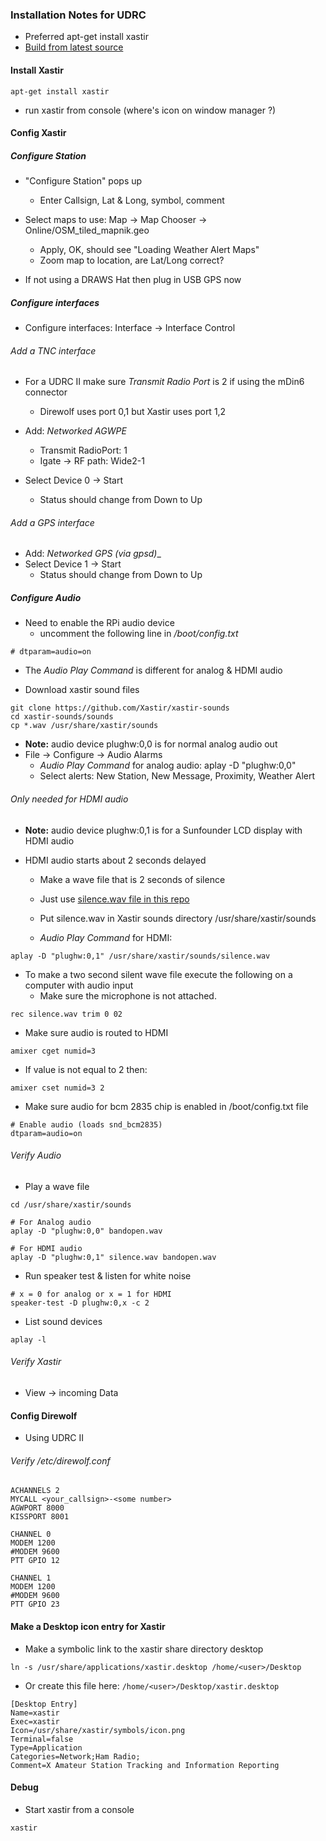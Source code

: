 ### Installation Notes for UDRC
* Preferred apt-get install xastir
* [Build from latest source](http://xastir.org/index.php/HowTo:Raspbian_Jessie)

#### Install Xastir

```
apt-get install xastir
```
* run xastir from console (where's icon on window manager ?)

#### Config Xastir
##### Configure Station
* "Configure Station" pops up
  * Enter Callsign, Lat & Long, symbol, comment

* Select maps to use: Map -> Map Chooser -> Online/OSM_tiled_mapnik.geo
  * Apply, OK, should see "Loading Weather Alert Maps"
  * Zoom map to location, are Lat/Long correct?
* If not using a DRAWS Hat then plug in USB GPS now

##### Configure interfaces
  * Configure interfaces: Interface -> Interface Control

###### Add a TNC interface
* For a UDRC II make sure _Transmit Radio Port_ is 2 if using the mDin6 connector
  * Direwolf uses port 0,1 but Xastir uses port 1,2

* Add: _Networked AGWPE_
  * Transmit RadioPort: 1
  * Igate -> RF path: Wide2-1
* Select Device 0 -> Start
  * Status should change from Down to Up

###### Add a GPS interface

* Add: _Networked GPS (via gpsd)__
* Select Device 1 -> Start
  * Status should change from Down to Up

##### Configure Audio
* Need to enable the RPi audio device
  * uncomment the following line in _/boot/config.txt_
```
# dtparam=audio=on
```
* The _Audio Play Command_ is different for analog & HDMI audio

* Download xastir sound files
```
git clone https://github.com/Xastir/xastir-sounds
cd xastir-sounds/sounds
cp *.wav /usr/share/xastir/sounds
```
* **Note:** audio device plughw:0,0 is for normal analog audio out
* File -> Configure -> Audio Alarms
  * _Audio Play Command_ for analog audio: aplay -D "plughw:0,0"
  * Select alerts: New Station, New Message, Proximity, Weather Alert

###### Only needed for HDMI audio

* **Note:** audio device plughw:0,1 is for a Sunfounder LCD display with HDMI audio

* HDMI audio starts about 2 seconds delayed
  * Make a wave file that is 2 seconds of silence
  * Just use [silence.wav file in this repo](https://github.com/nwdigitalradio/n7nix/blob/master/xastir/silence.wav)
  * Put silence.wav in Xastir sounds directory /usr/share/xastir/sounds

  * _Audio Play Command_ for HDMI:

```aplay -D "plughw:0,1" /usr/share/xastir/sounds/silence.wav```

* To make a two second silent wave file execute the following on a computer with audio input
  * Make sure the microphone is not attached.
```
rec silence.wav trim 0 02
```

* Make sure audio is routed to HDMI
```
amixer cget numid=3
```
* If value is not equal to 2 then:
```
amixer cset numid=3 2
```
* Make sure audio for bcm 2835 chip is enabled in /boot/config.txt file
```
# Enable audio (loads snd_bcm2835)
dtparam=audio=on
```

###### Verify Audio
* Play a wave file
```
cd /usr/share/xastir/sounds

# For Analog audio
aplay -D "plughw:0,0" bandopen.wav

# For HDMI audio
aplay -D "plughw:0,1" silence.wav bandopen.wav
```
* Run speaker test & listen for white noise
```
# x = 0 for analog or x = 1 for HDMI
speaker-test -D plughw:0,x -c 2
```
* List sound devices
```
aplay -l
```

###### Verify Xastir
* View -> incoming Data

#### Config Direwolf
* Using UDRC II

###### Verify /etc/direwolf.conf
```
ACHANNELS 2
MYCALL <your_callsign>-<some number>
AGWPORT 8000
KISSPORT 8001

CHANNEL 0
MODEM 1200
#MODEM 9600
PTT GPIO 12

CHANNEL 1
MODEM 1200
#MODEM 9600
PTT GPIO 23
```

#### Make a Desktop icon entry for Xastir
* Make a symbolic link to the xastir share directory desktop
```
ln -s /usr/share/applications/xastir.desktop /home/<user>/Desktop
```

* Or create this file here: `/home/<user>/Desktop/xastir.desktop`
```
[Desktop Entry]
Name=xastir
Exec=xastir
Icon=/usr/share/xastir/symbols/icon.png
Terminal=false
Type=Application
Categories=Network;Ham Radio;
Comment=X Amateur Station Tracking and Information Reporting
```

#### Debug

* Start xastir from a console
```
xastir
```